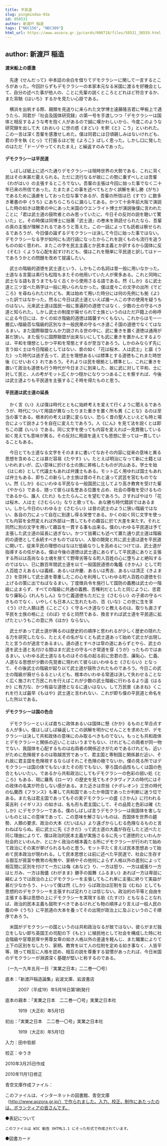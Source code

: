 ```yaml
---
title: 平民道
slug: pingmindao-93a
id: 050531
author: 新渡戸 稲造
tags: ["NDC156", "NDC309"]
html_url: https://www.aozora.gr.jp/cards/000718/files/50531_38559.html
---
```


## author: 新渡戸 稲造

#### 渡米船上の感激




　先達《せんだって》中本誌の余白を借りてデモクラシーに関して一言するところがあった。今回計らずもデモクラシーの本家本元なる米国に渡るを好機会として、自分の述べた事が他人の、ことに先輩の説くところとどれほど符合するか、また背馳《はいち》するかを見たい心掛である。

　横浜を出帆する際、親類を見送りに来られた文学博士遠藤隆吉君に甲板上で遇うたら、同君が『社会及国体研究録』の第一号を手渡しつつ「デモクラシーは国体と相反するような考を抱く人があるので誠に嘆かわしいから、今度このような研究録を出して大《おおい》に世の惑《まどい》を釈《と》こう」といわれた。この一言は深く吾輩を感激せしめた。僕は同君には日頃親しみはないけれども、君の手を執《とっ》て打振るほど悦《よろこ》ばしく思った。しかし口に発したのはただ「ドーゾやってくれたまえ」と繰返すのみであった。



#### デモクラシーは平民道




　しばしば紙上に述べた通りデモクラシーは現時世界の大勢である、これに背く民はその末甚だ憂えられる。ただに流行なるが故にこの勢に乗ずべしとは吾輩《わがはい》の主張するところでない。吾輩の主張は今回に始った事でなく二十年已来の所信であった。たまたまこの事を述べてもとかく誤解を来し勝《がち》であるために遠慮をしておった位な事であるが、吾輩の所信は已《すで》に数多き著書の中《うち》にあちらこちらに漏らしてある。かつて十余年前大阪で演説した時の如きは聴衆の中にあった米国のウエンライト博士が演説後僕に言われたことに「君は武士道の鼓吹者とのみ思っていたに、今日その反対の説を聴いて驚いた」と。その時僕は同博士に拙著『武士道』の巻末を熟読せられたなら、吾輩の真の主張が理解されるであろうと答えた。この一話によっても読者は察せられるであろうが、今日僕の論ずるデモクラシーは決して今日に始った事ではない。デモクラシーなる字が如何にも流行語になったからこれを説くものも流行を追うものの如く思われ、またこの字を民主主義とか民本主義とか訳するから国体に反《そむ》くような心配を起すけれども、僕はこれを簡単に平民道と訳してはドーであろうかとの問題を改めて提議したい。

　武士の階級的道徳を武士道という、しかもこの名詞は昔一般に用いなかった。士道なる言葉は素行も松陰もまたその他用いていた人が衆多ある。これと同時に武士なる語も言うまでもなく古くから使用さるる語である。然《しか》るに武士道と三ツ並べた熟字は一般に用いられなかった。僕は度々この文字の出所《でどころ》を尋ねられたけれども、実は始めて用いた時分には何の先例にも拠《よ》った訳ではなかった。然るに今日は武士道といえば誰一人この字の使用を疑うものはない。元来武士道は国民一般に普遍的の道徳ではなく、少数の士の守るべき道と知られた。しかし武士の制度が廃せられて士族というのはただ戸籍上の称呼に止る今日には、かくの如き階級的道徳は踏襲すべくもない。これからはモー一層広い階級否な階級的区別なき一般民衆の守るべき道こそ国の道徳でなくてはなるまい。また国際聯盟なんか力説される世の中に、武に重きを置く道徳は通用が甚だ狭い。また仮りに国際聯盟が出来ないにしても武に重きを置かんとするよりは、平和を理想としかつ平和を常態とするが至当であろう。しかのみならず先に言う如く士は今日階級としてはない、昔の如く「花は桜木、人は武士」と謳《うた》った時代は過ぎ去って、武士を理想あるいは標準とする道徳もこれまた時世後《じせいおく》れであろう。それよりは民を根拠とし標準とし、これに重きを置いて政治も道徳も行う時代が今日まさに到来した、故に武に対して平和、士に対して民と、人の考がモット広くかつ穏かになりつつあることを察すれば、今後は武士道よりも平民道を主張するこそ時を得たものと思う。



#### 平民道は武士道の延長




　かく言《い》えば僕は時代とともに始終考えを変えて行くように聞えるであろうが、時代について用語が異なったりまた重きを置く所も異《ことな》るのは至当の事である。根本的の考えは更に変らない、恐らく昔の聖人といえども時と場合によって説きようを自在に変えたであろう。人《にん》を見て法を説くとは即ちこの謂《いい》である。同じ文字を使っても内容を変えれば一見貫徹している如く見えても意味が異る。その反対に用語を違えても思想に至っては一貫していることもある。

　今日とても士道なる文字をそのままに書いてなおその内容に従来の意味と異る思想を含めることは甚だ容易《たやす》い。たとえば明治になって新に士籍とはいわれまいが、広い意味に於ける士の族に昇格したものが沢山ある。学士を始《はじめ》として代議士もあれば弁護士もある。モット広く用ゆれば国士もあれば弁士もある、即ちこの新らしき士族は昔のそれと違って武芸を営むものでない。然《しか》るにいわゆる平民なる一般国民に比してより高き教育を受けた輩《やから》である、随って彼らは名誉ある位置を占め、社会の尊敬を受けるものであるから、誰人《たれ》も士たらんことを望むであろう。さすればやはり「花は桜木、人は士《さむらい》」なりと歌っても、あな勝ち時代錯誤ではあるまい。しかし今日のいわゆる士《さむらい》は昔の武士のように狭い階級ではない、各自の力によって自在に到達し得る栄誉である。かくの如く同じ文字を使っても内容を全然変えれば外部は一貫してもその趣旨に於て大差を来たす。それと同然に別の文字を用いて趣旨を一貫する事も出来る。僕のいわゆる平民道は予て主張した武士道の延長に過ぎない。かつて拙著にも述べて置た通り武士道は階級的の道徳として永続すべきものではない、人智の開発と共に武士道は道を平民道に開いて、従来平民の理想のはなはだ低級なりしを高めるにつけては、武士道が指導するの任がある。僕は今後の道徳は武士道にあらずして平民道にありと主張する所以は高尚なる士魂を捨てて野卑劣等なる町人百姓の心に堕ちよと絶叫するのではない、已に数百年間武士道を以て一般国民道徳の亀鑑《きかん》として町人百姓さえあるいは義経、あるいは弁慶、あるいは秀吉、あるいは清正《きよまさ》を崇拝して武士道を尊重したこの心を利用していわゆる町人百姓の道徳を引上げるの策に出でねばなるまい。丁度徴兵令を施行して国防の義務は武士の一階級に止まらず、すべての階級に共通の義務、否権利だとしたと同じように、忠君なり廉恥心《れんちしん》なり仁義道徳もただに士《さむらい》の子弟の守るべきものでなく、いやしくも日本人に生れたもの、否《いな》この世に生を享《う》けた人類は悉《ことごく》く守るべき道なりと教えるのは、取りも直さず平民を士族の格に上《のぼ》せると同然である、換言すれば武士道を平民道に拡げたというもこの意に外《ほか》ならない。

　武士があって武士道が興るのは歴史的の順序と思われるが少しく歴史の隠れたる力を研究したなら、たとえその名がなくとも武士道あって始めて武士が出現したと言うのが過言であるまい。道の道とすべきは常の道にあらずとやら、武士の道を武士道と名付ける間はまだ武士の守るべき常道を穿《うが》ったものではあるまい。いわゆる武士道なるものはその名の起る前に忠君の念、廉恥心、仁義、人道なる思想が少数の先覚者に現われて彼らはいわゆる士《さむらい》となって、その後武士の階級が起り以て武士道が鼓吹されたものであろう。今日この武士の階級が廃せらるるといえども、根本のいわゆる常道は決して失わせることなく広く施されて万民これを行えばこれが少数の武士階級に行わるるより遥《はるか》に有力な、かつ有益な道徳となるに違いはない。して万民普《あまね》くこれを行えば最早《もはや》武士道と言われない、これが即ち僕の平民道と命名をした所以である。



#### デモクラシーは国の色合




　デモクラシーといえば直ちに政体あるいは国体に懸《かか》るものと早合点する人が多い。僕はしばしば繰返してこの誤解を明かにせんことを求めたが、デモクラシーは決して共和政体の意味にのみ取るべきものでない。もっとも共和政体とデモクラシーと関係の近いことはいうまでもない、けれどもこの両者が同一物でない、我国体を心配するものは右両者の関係近きがためであるけれども、近いがために危険視するのは取越苦労であって、君主国と専制国と関係甚だ近い、それ故に君主国を危険視するならばそれこそ危険の極でないか。僕の見る所ではデモクラシーは国の体でもないまたその形でもない、寧ろ国の品性もしくは国の色合ともいいたい。であるから共和政治にしてもデモクラシーの色彩の弱い処《ところ》もある、現に羅馬《ローマ》の歴史を見てもオクタヴィアスの時代にはその政体の名実が符合しない感がある。また近きは奈翁《ナポレオン》三世の時代の仏蘭西《フランス》も果して共和国であったか帝国であったか判断に迷う位である。また名は君主国であってもその実デモクラシーの盛《さかん》に行われる英吉利《イギリス》の如きは、名も形も君主国にして、その品質と色彩は確《たしか》にデモクラシーである。僕のしばしば言うデモクラシーは我国体を害しないものとはこの意味であって、この意味を解さないものは、吾国体を世界の趨勢、人類の要求、政治の大本《だいほん》より遠ざからしむる危険なるものと言わねばならぬ。前に武士に先《さきだ》って武士道の大義が存在したと述べたと同じ理由によりて、僕は政治的民本主義が実施さるるに先って道徳的といわんか社会的といわんか、とにかく政治の根本義たる所にデモクラシーが行われて始めて政治にその実が挙げられるものと思う。モット平たく言えば民本思想あって始めて民本政治が現われる。して民本思想とは前に述べた平民道で、社会に生存する御互が貧富や教育の有無や、家柄やその他何によらず人格以外の差別によって相互間に区別を付けて一方には侮《あなど》り、一方は怒り、一方は威張り一方はヒガみ、一方は我儘《わがまま》勝手の振舞《ふるまい》あれば一方は卑屈に縮むようでは政治の上にデモクラシーを主張してもこれ単に主張に終りて実益が甚だ少なかろう、トいって僕は然《しか》らば政治は圧制を旨《むね》としても思想的のデモクラシーを主張すれば足れりとは信じない。政治的の平等と自由を主張する事は思想の上にデモクラシーを実現する助《たすけ》ともなることなれば、政治的民本主義も鼓吹すべきであるけれども物の順序より言えば一般人民の腹の中《うち》に平民道の大本を養ってその出現が政治上に及ぶというのこそ順序であろう。

　米国がデモクラシーの国というのは共和政治なるが故ではない、彼らがまだ独立をしない即ち英国王の司配の下《もと》に植民地として社会を構成した時に社会階級や官尊民卑や男尊女卑の如き人格以外の差違を軽んじ、また職業によりて上下の区別をなしたり、家柄、教育を以て人の位附を定める如き事なく、人皆平等、随って相互に人格を認め、相互の説を尊重する習慣があったれば、今日米国のデモクラシーが淵源深く基礎が堅いと称するのである。

〔一九一九年五月一日『実業之日本』二二巻一〇号〕













底本：「新渡戸稲造論集」岩波文庫、岩波書店

　　　2007（平成19）年5月16日第1刷発行

底本の親本：「実業之日本　二二巻一〇号」実業之日本社

　　　1919（大正8）年5月1日

初出：「実業之日本　二二巻一〇号」実業之日本社

　　　1919（大正8）年5月1日

入力：田中哲郎

校正：ゆうき

2010年3月25日作成

2010年11月1日修正

青空文庫作成ファイル：

このファイルは、インターネットの図書館、青空文庫（http://www.aozora.gr.jp/）で作られました。入力、校正、制作にあたったのは、ボランティアの皆さんです。











●表記について


	このファイルは W3C 勧告 XHTML1.1 にそった形式で作成されています。







●図書カード
